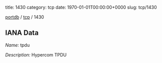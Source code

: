 title: 1430
category: tcp
date: 1970-01-01T00:00:00+0000
slug: tcp/1430

[portdb](/) / [tcp](/category/tcp.html) / 1430


## IANA Data

_Name:_ tpdu

_Description:_ Hypercom TPDU

